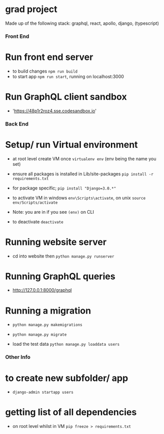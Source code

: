 # grad project
Made up of the following stack: graphql, react, apollo, django, (typescript)


### Front End ###

# Run front end server
- to build changes `npm run build`
- to start app `npm run start`, running on localhost:3000

# Run GraphQL client sandbox
- 'https://48p1r2roz4.sse.codesandbox.io'


### Back End ###
# Setup/ run Virtual environment
- at root level create VM once `virtualenv env` (env being the name you set)
- ensure all packages is installed in Lib/site-packages `pip install -r requirements.txt`
- for package specific; `pip install "Django=3.0.*"`

- to activate VM in windows `env\Scripts\activate`, on unix `source env/Scripts/activate`
- Note: you are in if you see `(env)` on CLI

- to deactivate `deactivate`
# Running website server
- cd into website then `python manage.py runserver`

# Running GraphQL queries
- http://127.0.0.1:8000/graphql

# Running a migration
- `python manage.py makemigrations`
- `python manage.py migrate`

- load the test data `python manage.py loaddata users`

### Other Info ###
# to create new subfolder/ app
- `django-admin startapp users`
# getting list of all dependencies
- on root level whilst in VM `pip freeze > requirements.txt`
